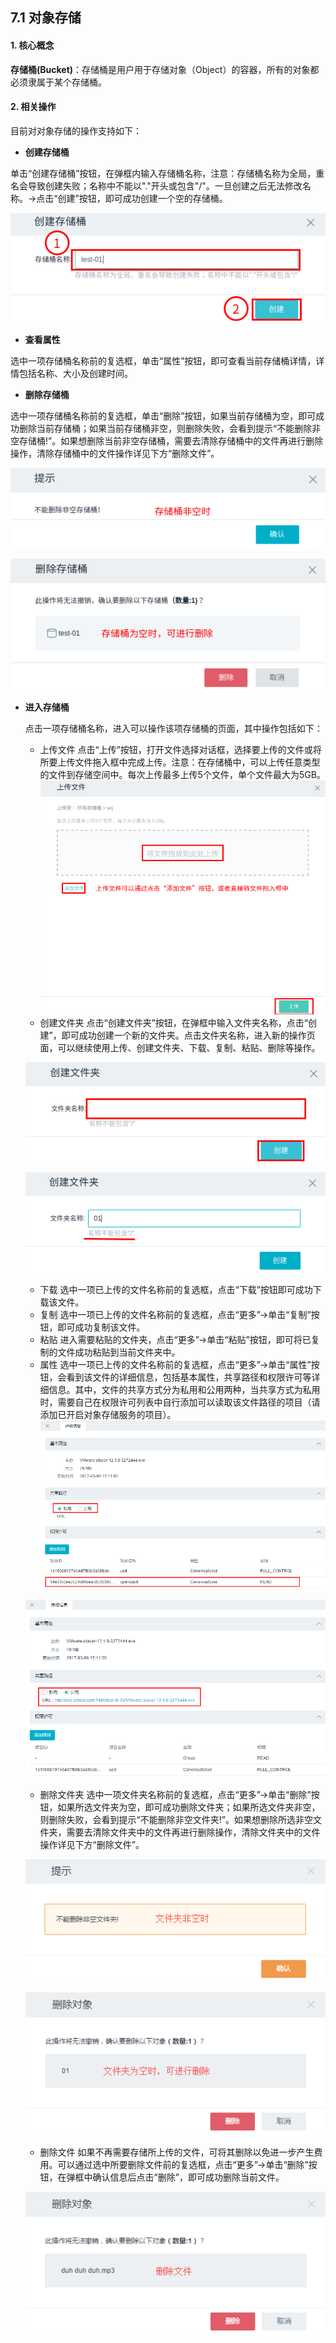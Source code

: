 ## 7.1 对象存储

#### 1. 核心概念

 **存储桶(Bucket)**：存储桶是用户用于存储对象（Object）的容器，所有的对象都必须隶属于某个存储桶。

#### 2. 相关操作

目前对对象存储的操作支持如下：

* __创建存储桶__ 

单击“创建存储桶”按钮，在弹框内输入存储桶名称，注意：存储桶名称为全局，重名会导致创建失败；名称中不能以"."开头或包含"/"。一旦创建之后无法修改名称。->点击“创建”按钮，即可成功创建一个空的存储桶。

![](../../img/Storage/create-1.png)

* __查看属性__

选中一项存储桶名称前的复选框，单击“属性”按钮，即可查看当前存储桶详情，详情包括名称、大小及创建时间。

* __删除存储桶__

选中一项存储桶名称前的复选框，单击“删除”按钮，如果当前存储桶为空，即可成功删除当前存储桶；如果当前存储桶非空，则删除失败，会看到提示“不能删除非空存储桶!”。如果想删除当前非空存储桶，需要去清除存储桶中的文件再进行删除操作，清除存储桶中的文件操作详见下方“删除文件”。

![](../../img/Storage/del-1.png)

![](../../img/Storage/del-2.png)

* __进入存储桶__

    点击一项存储桶名称，进入可以操作该项存储桶的页面，其中操作包括如下：
    * 上传文件 点击“上传”按钮，打开文件选择对话框，选择要上传的文件或将所要上传文件拖入框中完成上传。注意：在存储桶中，可以上传任意类型的文件到存储空间中。每次上传最多上传5个文件，单个文件最大为5GB。
   ![](../../img/Storage/upload.png)
    * 创建文件夹 点击“创建文件夹”按钮，在弹框中输入文件夹名称，点击“创建”，即可成功创建一个新的文件夹。点击文件夹名称，进入新的操作页面，可以继续使用上传、创建文件夹、下载、复制、粘贴、删除等操作。
    
   ![](../../img/Storage/create-2.png)
   
   ![](../../img/Storage/create-3.png)
   
    * 下载 选中一项已上传的文件名称前的复选框，点击“下载”按钮即可成功下载该文件。
    * 复制 选中一项已上传的文件名称前的复选框，点击“更多”->单击“复制”按钮，即可成功复制该文件。
    * 粘贴 进入需要粘贴的文件夹，点击“更多”->单击“粘贴”按钮，即可将已复制的文件成功粘贴到当前文件夹中。
    * 属性 选中一项已上传的文件名称前的复选框，点击“更多”->单击“属性”按钮，会看到该文件的详细信息，包括基本属性，共享路径和权限许可等详细信息。其中，文件的共享方式分为私用和公用两种，当共享方式为私用时，需要自己在权限许可列表中自行添加可以读取该文件路径的项目（请添加已开启对象存储服务的项目）。
   ![](../../img/Storage/detail-1.png)
   
   ![](../../img/Storage/detail-2.png)
    * 删除文件夹 选中一项文件夹名称前的复选框，点击“更多”->单击“删除”按钮，如果所选文件夹为空，即可成功删除文件夹；如果所选文件夹非空，则删除失败，会看到提示“不能删除非空文件夹!”。如果想删除所选非空文件夹，需要去清除文件夹中的文件再进行删除操作，清除文件夹中的文件操作详见下方“删除文件”。
   
   ![](../../img/Storage/del-3.png)
 
   ![](../../img/Storage/del-4.png)
   
    * 删除文件 如果不再需要存储所上传的文件，可将其删除以免进一步产生费用。可以通过选中所要删除文件前的复选框，点击“更多”->单击“删除”按钮，在弹框中确认信息后点击“删除”，即可成功删除当前文件。
   
   ![](../../img/Storage/del-5.png)
   